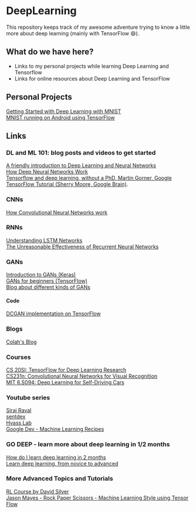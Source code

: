 # DeepLearning

This repository keeps track of my awesome adventure trying
to know a little more about deep learning (mainly with TensorFlow :smile:).

## What do we have here?

* Links to my personal projects while learning Deep Learning and Tensorflow
* Links for online resources about Deep Learning and TensorFlow

## Personal Projects

[Getting Started with Deep Learning with MNIST](https://github.com/mari-linhares/mnist-tensorflow)  
[MNIST running on Android using TensorFlow](https://github.com/mari-linhares/mnist-android-tensorflow)

## Links

### DL and ML 101: blog posts and videos to get started

[A friendly introduction to Deep Learning and Neural Networks](https://www.youtube.com/watch?v=BR9h47Jtqyw)  
[How Deep Neural Networks Work](https://www.youtube.com/watch?v=ILsA4nyG7I0)  
[Tensorflow and deep learning, without a PhD, Martin Gorner, Google](https://www.youtube.com/watch?v=sEciSlAClL8&t=2163s)
[TensorFlow Tutorial (Sherry Moore, Google Brain)](https://www.youtube.com/watch?v=Ejec3ID_h0w).  

### CNNs

[How Convolutional Neural Networks work](https://www.youtube.com/watch?v=FmpDIaiMIeA&t=1s)  

### RNNs

[Understanding LSTM Networks](http://colah.github.io/posts/2015-08-Understanding-LSTMs/)  
[The Unreasonable Effectiveness of Recurrent Neural Networks](http://karpathy.github.io/2015/05/21/rnn-effectiveness/)  

### GANs

[Introduction to GANs (Keras)](https://www.analyticsvidhya.com/blog/2017/06/introductory-generative-adversarial-networks-gans/)  
[GANs for beginners (TensorFlow)](https://www.oreilly.com/learning/generative-adversarial-networks-for-beginners)  
[Blog about different kinds of GANs](http://guimperarnau.com/blog/2017/03/Fantastic-GANs-and-where-to-find-them)  

#### Code

[DCGAN implementation on TensorFlow](https://github.com/carpedm20/DCGAN-tensorflow)  

### Blogs

[Colah's Blog](http://colah.github.io/)  

### Courses

[CS 20SI: TensorFlow for Deep Learning Research](http://web.stanford.edu/class/cs20si/syllabus.html)  
[CS231n: Convolutional Neural Networks for Visual Recognition](http://cs231n.github.io/)  
[MIT 6.S094: Deep Learning for Self-Driving Cars](https://www.youtube.com/playlist?list=PLrAXtmErZgOeiKm4sgNOknGvNjby9efdf)

### Youtube series

[Siraj Raval](https://www.youtube.com/channel/UCWN3xxRkmTPmbKwht9FuE5A)  
[sentdex](https://www.youtube.com/channel/UCfzlCWGWYyIQ0aLC5w48gBQ)  
[Hvass Lab](https://www.youtube.com/user/hvasslabs/videos)  
[Google Dev - Machine Learning Recipes](https://www.youtube.com/watch?v=cKxRvEZd3Mw&index=7&list=PLOU2XLYxmsIIuiBfYad6rFYQU_jL2ryal)  

### GO DEEP - learn more about deep learning in 1/2 months

[How do I learn deep learning in 2 months](https://www.quora.com/How-do-I-learn-deep-learning-in-2-months)  
[Learn deep learning, from novice to advanced](https://www.commonlounge.com/discussion/81f5bbcfea4e44b9b2bd081d1ea536ac/main)  


### More Advanced Topics and Tutorials

[RL Course by David Silver](https://www.youtube.com/watch?v=2pWv7GOvuf0&list=PLzuuYNsE1EZAXYR4FJ75jcJseBmo4KQ9)  
[Jason Mayes - Rock Paper Scissors - Machine Learning Style using Tensor Flow](https://www.youtube.com/watch?v=mtRDNDqjUzM)

